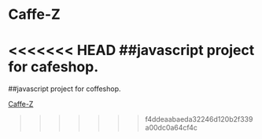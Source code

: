 # Caffe-Z
<<<<<<< HEAD
##javascript project for cafeshop.
=======
##javascript project for coffeshop.

[Caffe-Z](https://sanadhantash.github.io/Caffe-Z/)
>>>>>>> f4ddeaabaeda32246d120b2f339a00dc0a64cf4c
